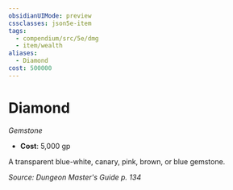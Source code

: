 ```yaml
---
obsidianUIMode: preview
cssclasses: json5e-item
tags:
  - compendium/src/5e/dmg
  - item/wealth
aliases:
  - Diamond
cost: 500000
---
```

# Diamond
*Gemstone*  

- **Cost**: 5,000 gp

A transparent blue-white, canary, pink, brown, or blue gemstone.

*Source: Dungeon Master's Guide p. 134*
